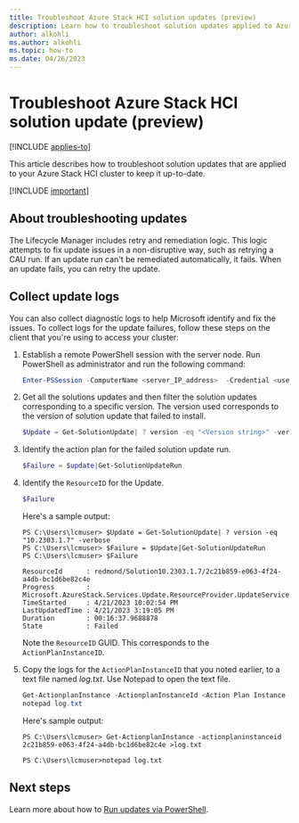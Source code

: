 ```yaml
---
title: Troubleshoot Azure Stack HCI solution updates (preview)
description: Learn how to troubleshoot solution updates applied to Azure Stack HCI (preview).
author: alkohli
ms.author: alkohli
ms.topic: how-to
ms.date: 04/26/2023
---
```


# Troubleshoot Azure Stack HCI solution update (preview)

[!INCLUDE [applies-to](../../includes/hci-applies-to-supplemental-package.md)]

This article describes how to troubleshoot solution updates that are applied to your Azure Stack HCI cluster to keep it up-to-date.

[!INCLUDE [important](../../includes/hci-preview.md)]

## About troubleshooting updates

The Lifecycle Manager includes retry and remediation logic. This logic attempts to fix update issues in a non-disruptive way, such as retrying a CAU run. If an update run can't be remediated automatically, it fails. When an update fails, you can retry the update. 

## Collect update logs

You can also collect diagnostic logs to help Microsoft identify and fix the issues. To collect logs for the update failures, follow these steps on the client that you're using to access your cluster:

1. Establish a remote PowerShell session with the server node. Run PowerShell as administrator and run the following command:
    ```powershell
    Enter-PSSession -ComputerName <server_IP_address>  -Credential <username\password for the server>
    ```
2. Get all the solutions updates and then filter the solution updates corresponding to a specific version. The version used corresponds to the version of solution update that failed to install.
    ```powershell
    $Update = Get-SolutionUpdate| ? version -eq "<Version string>" -verbose
    ```
3. Identify the action plan for the failed solution update run.
    ```powershell
    $Failure = $update|Get-SolutionUpdateRun
    ```
4. Identify the `ResourceID` for the Update.
    ```powershell
    $Failure
    ```
    Here's a sample output:
    
    ```output
    PS C:\Users\lcmuser> $Update = Get-SolutionUpdate| ? version -eq "10.2303.1.7" -verbose
    PS C:\Users\lcmuser> $Failure = $Update|Get-SolutionUpdateRun
    PS C:\Users\lcmuser> $Failure
    
    ResourceId      : redmond/Solution10.2303.1.7/2c21b859-e063-4f24-a4db-bc1d6be82c4e
    Progress        : Microsoft.AzureStack.Services.Update.ResourceProvider.UpdateService.Models.Step
    TimeStarted     : 4/21/2023 10:02:54 PM
    LastUpdatedTime : 4/21/2023 3:19:05 PM
    Duration        : 00:16:37.9688878
    State           : Failed
    ```
    Note the `ResourceID` GUID. This corresponds to the `ActionPlanInstanceID`.

5. Copy the logs for the `ActionPlanInstanceID` that you noted earlier, to a text file named *log.txt*. Use Notepad to open the text file.

    ```powershell
    Get-ActionplanInstance -ActionplanInstanceId <Action Plan Instance ID> >log.txt
    notepad log.txt
    ```
    Here's sample output:

    ```output
    PS C:\Users\lcmuser> Get-ActionplanInstance -actionplaninstanceid 2c21b859-e063-4f24-a4db-bc1d6be82c4e >log.txt
    
    PS C:\Users\lcmuser>notepad log.txt
    ```


## Next steps

Learn more about how to [Run updates via PowerShell](../update/update-via-powershell.md).
